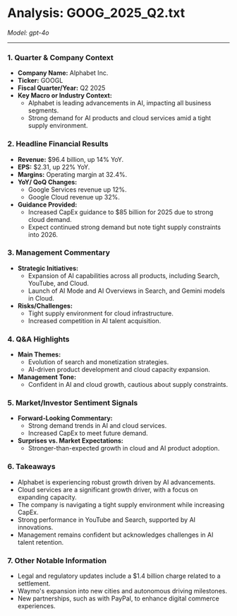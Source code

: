 # Analysis: GOOG_2025_Q2.txt

*Model: gpt-4o*

---

### 1. Quarter & Company Context
- **Company Name:** Alphabet Inc.
- **Ticker:** GOOGL
- **Fiscal Quarter/Year:** Q2 2025
- **Key Macro or Industry Context:**
  - Alphabet is leading advancements in AI, impacting all business segments.
  - Strong demand for AI products and cloud services amid a tight supply environment.

### 2. Headline Financial Results
- **Revenue:** $96.4 billion, up 14% YoY.
- **EPS:** $2.31, up 22% YoY.
- **Margins:** Operating margin at 32.4%.
- **YoY/ QoQ Changes:**
  - Google Services revenue up 12%.
  - Google Cloud revenue up 32%.
- **Guidance Provided:**
  - Increased CapEx guidance to $85 billion for 2025 due to strong cloud demand.
  - Expect continued strong demand but note tight supply constraints into 2026.

### 3. Management Commentary
- **Strategic Initiatives:**
  - Expansion of AI capabilities across all products, including Search, YouTube, and Cloud.
  - Launch of AI Mode and AI Overviews in Search, and Gemini models in Cloud.
- **Risks/Challenges:**
  - Tight supply environment for cloud infrastructure.
  - Increased competition in AI talent acquisition.

### 4. Q&A Highlights
- **Main Themes:**
  - Evolution of search and monetization strategies.
  - AI-driven product development and cloud capacity expansion.
- **Management Tone:**
  - Confident in AI and cloud growth, cautious about supply constraints.

### 5. Market/Investor Sentiment Signals
- **Forward-Looking Commentary:**
  - Strong demand trends in AI and cloud services.
  - Increased CapEx to meet future demand.
- **Surprises vs. Market Expectations:**
  - Stronger-than-expected growth in cloud and AI product adoption.

### 6. Takeaways
- Alphabet is experiencing robust growth driven by AI advancements.
- Cloud services are a significant growth driver, with a focus on expanding capacity.
- The company is navigating a tight supply environment while increasing CapEx.
- Strong performance in YouTube and Search, supported by AI innovations.
- Management remains confident but acknowledges challenges in AI talent retention.

### 7. Other Notable Information
- Legal and regulatory updates include a $1.4 billion charge related to a settlement.
- Waymo's expansion into new cities and autonomous driving milestones.
- New partnerships, such as with PayPal, to enhance digital commerce experiences.